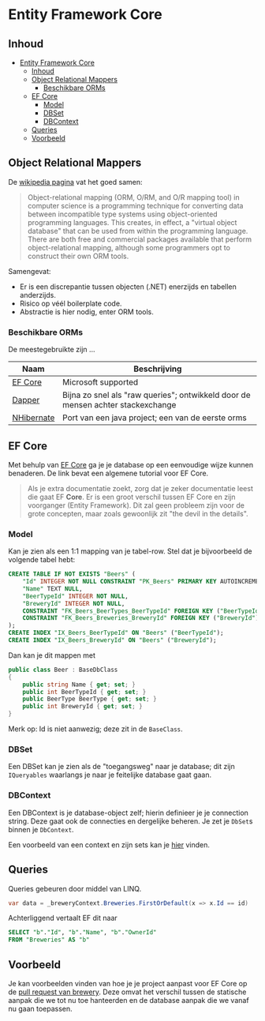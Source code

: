 # Entity Framework Core #

## Inhoud ##

- [Entity Framework Core](#entity-framework-core)
  - [Inhoud](#inhoud)
  - [Object Relational Mappers](#object-relational-mappers)
    - [Beschikbare ORMs](#beschikbare-orms)
  - [EF Core](#ef-core)
    - [Model](#model)
    - [DBSet](#dbset)
    - [DBContext](#dbcontext)
  - [Queries](#queries)
  - [Voorbeeld](#voorbeeld)

## Object Relational Mappers ##

De [wikipedia pagina](https://en.wikipedia.org/wiki/Object-relational_mapping) vat het goed samen:

> Object-relational mapping (ORM, O/RM, and O/R mapping tool) in computer science is a programming technique for converting data between incompatible type systems using object-oriented programming languages. This creates, in effect, a "virtual object database" that can be used from within the programming language. There are both free and commercial packages available that perform object-relational mapping, although some programmers opt to construct their own ORM tools. 

Samengevat:

* Er is een discrepantie tussen objecten (.NET) enerzijds en tabellen anderzijds.
* Risico op véél boilerplate code.
* Abstractie is hier nodig, enter ORM tools.

### Beschikbare ORMs ##

De meestegebruikte zijn ...

| Naam                                                 | Beschrijving                                                                    |
| ---------------------------------------------------- | ------------------------------------------------------------------------------- |
| [EF Core](https://docs.microsoft.com/en-us/ef/core/) | Microsoft supported                                                             |
| [Dapper](https://dapper-tutorial.net/dapper)         | Bijna zo snel als "raw queries"; ontwikkeld door de mensen achter stackexchange |
| [NHibernate](https://nhibernate.info/)               | Port van een java project; een van de eerste orms                               |


## EF Core ##

Met behulp van [EF Core](https://docs.microsoft.com/en-us/ef/core/) ga je je database op een eenvoudige wijze kunnen benaderen. De link bevat een algemene tutorial voor EF Core.

> Als je extra documentatie zoekt, zorg dat je zeker documentatie leest die gaat EF **Core**. Er is een groot verschil tussen EF Core en zijn voorganger (Entity Framework). Dit zal geen probleem zijn voor de grote concepten, maar zoals gewoonlijk zit "the devil in the details".

### Model ###

Kan je zien als een 1:1 mapping van je tabel-row. Stel dat je bijvoorbeeld de volgende tabel hebt:

```sql
CREATE TABLE IF NOT EXISTS "Beers" (
    "Id" INTEGER NOT NULL CONSTRAINT "PK_Beers" PRIMARY KEY AUTOINCREMENT,
    "Name" TEXT NULL,
    "BeerTypeId" INTEGER NOT NULL,
    "BreweryId" INTEGER NOT NULL,
    CONSTRAINT "FK_Beers_BeerTypes_BeerTypeId" FOREIGN KEY ("BeerTypeId") REFERENCES "BeerTypes" ("Id") ON DELETE CASCADE,
    CONSTRAINT "FK_Beers_Breweries_BreweryId" FOREIGN KEY ("BreweryId") REFERENCES "Breweries" ("Id") ON DELETE CASCADE
);
CREATE INDEX "IX_Beers_BeerTypeId" ON "Beers" ("BeerTypeId");
CREATE INDEX "IX_Beers_BreweryId" ON "Beers" ("BreweryId");
```

Dan kan je dit mappen met

``` csharp
public class Beer : BaseDbClass
{
    public string Name { get; set; }
    public int BeerTypeId { get; set; }
    public BeerType BeerType { get; set; }
    public int BreweryId { get; set; }
}
```

Merk op: Id is niet aanwezig; deze zit in de `BaseClass`.

### DBSet ###

Een DBSet kan je zien als de "toegangsweg" naar je database; dit zijn `IQueryables` waarlangs je naar je feitelijke database gaat gaan.

### DBContext ###

Een DBContext is je database-object zelf; hierin definieer je je connection string. Deze gaat ook de connecties en dergelijke beheren. Je zet je `DbSet`s binnen je `DbContext`.

Een voorbeeld van een context en zijn sets kan je [hier](https://github.com/rceuls/Course2019/blob/Brewery_EFCore/BreweryFull/Brewery.Shared/BeerContext.cs) vinden.

## Queries ##

Queries gebeuren door middel van LINQ.

```csharp
var data = _breweryContext.Breweries.FirstOrDefault(x => x.Id == id)
```

Achterliggend vertaalt EF dit naar

```sql
SELECT "b"."Id", "b"."Name", "b"."OwnerId"
FROM "Breweries" AS "b"
```

## Voorbeeld ##

Je kan voorbeelden vinden van hoe je je project aanpast voor EF Core op de [pull request van brewery](https://github.com/rceuls/Course2019/pull/1/files). Deze omvat het verschil tussen de statische aanpak die we tot nu toe hanteerden en de database aanpak die we vanaf nu gaan toepassen.